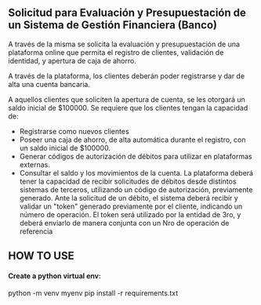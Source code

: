 ## Solicitud para Evaluación y Presupuestación de un Sistema de Gestión Financiera  (Banco)
A través de la misma se solicita la evaluación y presupuestación de una plataforma online 
que permita el registro de clientes, validación de identidad, y apertura de caja de ahorro.

A través de la plataforma, los clientes deberán poder registrarse y dar de alta una cuenta 
bancaria. 

A aquellos clientes que soliciten la apertura de cuenta, se les otorgará un saldo inicial de 
$100000.
Se requiere que los clientes tengan la capacidad de:
- Registrarse como nuevos clientes
- Poseer una caja de ahorro, de alta automática durante el registro, con un saldo inicial de 
$100000.
- Generar códigos de autorización de débitos para utilizar en plataformas externas.
- Consultar el saldo y los movimientos de la cuenta.
La plataforma deberá tener la capacidad de recibir solicitudes de débitos desde distintos 
sistemas de terceros, utilizando un código de autorización, previamente generado.
Ante la solicitud de un débito, el sistema deberá recibir y validar un "token" generado 
previamente por el cliente, indicando un número de operación.
El token será utilizado por la entidad de 3ro, y deberá enviarlo de manera conjunta con un 
Nro de operación de referencia

## HOW TO USE

#### Create a python virtual env:
python -m venv myenv
pip install -r requirements.txt